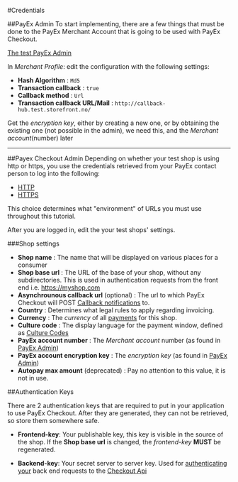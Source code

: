 #Credentials

##PayEx Admin
To start implementing, there are a few things that must be done to the PayEx Merchant Account that is going to be used with PayEx Checkout.

[The test PayEx Admin](http://test-secure.payex.com/Admin/MerchantDetailsMerchant.aspx)

In _Merchant Profile_: edit the configuration with the following settings:

* **Hash Algorithm** : `Md5`
* **Transaction callback** : `true`
* **Callback method** : `Url`
* **Transaction callback URL/Mail** : `http://callback-hub.test.storefront.no/`

Get the _encryption key_, either by creating a new one, or by obtaining the existing one (not possible in the admin), we need this, and the _Merchant account_(number) later

----

##Payex Checkout Admin
Depending on whether your test shop is using http or https, you use the credentials retrieved from your PayEx contact person to log into the following:

* [HTTP](http://checkout-admin-master.twins.bugano.net/)
* [HTTPS](https://checkout-admin.staging.okb.no/)

This choice determines what "environment" of URLs you must use throughout this tutorial.

After you are logged in, edit the your test shops' settings.

###Shop settings

* **Shop name** : The name that will be displayed on various places for a consumer
* **Shop base url** : The URL of the base of your shop, without any subdirectories. This is used in authentication requests from the front end i.e. https://myshop.com
* **Asynchrounous callback url** (optional) : The url to which PayEx Checkout will POST [Callback notifications](callbacks) to.
* **Country** : Determines what legal rules to apply regarding invoicing.
* **Currency** : The _currency_ of all [payments](payment) for this shop.
* **Culture code** : The display language for the payment window, defined as [Culture Codes](https://msdn.microsoft.com/en-us/library/ee825488(v=cs.20).aspx)
* **PayEx account number** : The _Merchant account_ number (as found in [PayEx Admin](#payex-admin))
* **PayEx account encryption key** : The _encryption key_ (as found in [PayEx Admin](#payex-admin))
* **Autopay max amount** (deprecated) : Pay no attention to this value, it is not in use.

##Authentication Keys

There are 2 authentication keys that are required to put in your application to use PayEx Checkout.
After they are generated, they can not be retrieved, so store them somewhere safe.

* **Frontend-key**: Your publishable key, this key is visible in the source of the shop. If the **Shop base url** is changed, the _frontend-key_ **MUST** be regenerated.

* **Backend-key**: Your secret server to server key. Used for [authenticating your](backend#backend-authentication) back end requests to the [Checkout Api](backend)

